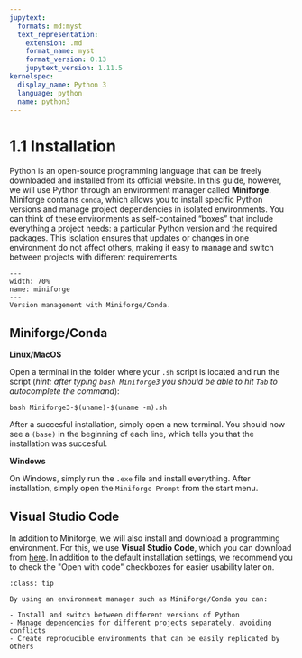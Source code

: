 ```yaml
---
jupytext:
  formats: md:myst
  text_representation:
    extension: .md
    format_name: myst
    format_version: 0.13
    jupytext_version: 1.11.5
kernelspec:
  display_name: Python 3
  language: python
  name: python3
---
```


# 1.1 Installation

Python is an open-source programming language that can be freely downloaded and installed from its official website. In this guide, however, we will use Python through an environment manager called **Miniforge**. Miniforge contains `conda`, which allows you to install specific Python versions and manage project dependencies in isolated environments. You can think of these environments as self-contained “boxes” that include everything a project needs: a particular Python version and the required packages. This isolation ensures that updates or changes in one environment do not affect others, making it easy to manage and switch between projects with different requirements.


```{figure} ../../../_static/figures/miniforge.png
---
width: 70%
name: miniforge
---
Version management with Miniforge/Conda.
```

## Miniforge/Conda

**Linux/MacOS**

Open a terminal in the folder where your `.sh` script is located and run the script (*hint: after typing `bash Miniforge3` you should be able to hit `Tab` to autocomplete the command*):

```
bash Miniforge3-$(uname)-$(uname -m).sh
```

After a succesful installation, simply open a new terminal. You should now see a `(base)` in the beginning of each line, which tells you that the installation was succesful.

**Windows**

On Windows, simply run the `.exe` file and install everything. After installation, simply open the `Miniforge Prompt` from the start menu.


## Visual Studio Code

In addition to Miniforge, we will also install and download a programming environment. For this, we use **Visual Studio Code**, which you can download from [here](https://code.visualstudio.com/). In addition to the default installation settings, we recommend you to check the "Open with code" checkboxes for easier usability later on.


```{admonition} Using Python through a Environment Manager
:class: tip

By using an environment manager such as Miniforge/Conda you can:

- Install and switch between different versions of Python
- Manage dependencies for different projects separately, avoiding conflicts
- Create reproducible environments that can be easily replicated by others
```
